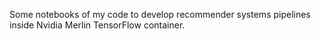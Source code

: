 Some notebooks of my code to develop recommender systems pipelines inside Nvidia Merlin TensorFlow container.
